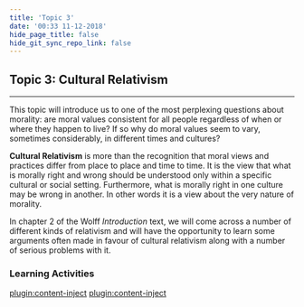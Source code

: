 ```yaml
---
title: 'Topic 3'
date: '00:33 11-12-2018'
hide_page_title: false
hide_git_sync_repo_link: false
---
```


## Topic 3: Cultural Relativism
----------------------------

This topic will introduce us to one of the most perplexing questions about
morality: are moral values consistent for all people regardless of when or where
they happen to live? If so why do moral values seem to vary, sometimes
considerably, in different times and cultures?

**Cultural Relativism** is more than the recognition that moral views and
practices differ from place to place and time to time. It is the view that what
is morally right and wrong should be understood only within a specific cultural
or social setting. Furthermore, what is morally right in one culture may be
wrong in another. In other words it is a view about the very nature of morality.

In chapter 2 of the Wolff *Introduction* text, we will come across a number of
different kinds of relativism and will have the opportunity to learn some
arguments often made in favour of cultural relativism along with a number of
serious problems with it.

### Learning Activities
[plugin:content-inject](../_1-5)
[plugin:content-inject](../_1-6)
